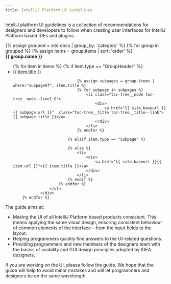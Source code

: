 ```yaml
---
title: IntelliJ Platform UI Guidelines
---
```


IntelliJ platform UI guidelines is a collection of recommendations for designers and developers to follow when creating user interfaces for IntelliJ Platform based IDEs and plugins. 

<div class="separator"></div>

<div class="toc-mainpage__container">
    {% assign grouped = site.docs | group_by: 'category' %}
        {% for group in grouped %}                
            {% assign items = group.items | sort: 'order' %}
                <div>
                    <b> {{ group.name }} </b>
                    <ul class="toc-tree__nodes-list">                    
                        {% for item in items %}        
                            {% if item.type == "GroupHeader" %}
                                <li>
                                    <div>
                                        <a href="{{ site.baseurl }}{{ item.url }}">{{ item.title }}</a>
                                    </div>
                                </li>
                                
                                {% assign subpages = group.items | where:"subpageOf", item.title %}                                
                                {% for subpage in subpages %}
                                    <li class="toc-tree__node toc-tree__node--level_0">
                                        <div>
                                            <a href="{{ site.baseurl }}{{ subpage.url }}"  class="toc-tree__title toc-tree__title--link">{{ subpage.title }}</a>
                                        </div>
                                    </li>
                                {% endfor %}
                    
                            {% elsif item.type == "Subpage" %}
    
                            {% else %}
                                <li>
                                    <div>
                                        <a href="{{ site.baseurl }}{{ item.url }}">{{ item.title }}</a>
                                    </div>                                    
                                </li>
                            {% endif %}        
                        {% endfor %}
                    </ul>
                </div>                
        {% endfor %}
</div>

<div class="separator"></div>

The guide aims at: 
* Making the UI of all IntelliJ Platform based products consistent. This means applying the same visual design, ensuring consistent behaviour of common elements of the interface – from the input fields to the layout.
* Helping programmers quickly find answers to the UI-related questions.
* Providing programmers and new members of the designers team with the basics of usability and GUI design principles adopted by IDEA designers.

If you are working on the UI, please follow the guide. We hope that the guide will help to avoid minor mistakes and will let programmers and designers be on the same wavelength.